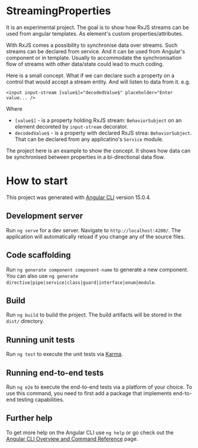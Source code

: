 # StreamingProperties

It is an experimental project. The goal is to show how RxJS streams can be used from angular templates. As element's custom properties/attributes.

With RxJS comes a possibility to synchronise data over streams. Such streams can be declared from service. And it can be used from Angular's component or in template. Usually to accommodate the synchronisation flow of streams with other data/state could lead to much coding.

Here is a small concept. What if we can declare such a property on a control that would accept a stream entity. And will listen to data from it.
e.g. 
```
<input input-stream [value$]="decodedValue$" placeholder="Enter value... />
```
Where
 - `[value$]` - is a property holding RxJS stream: `BehaviorSubject` on an element decoreted by `input-stream` decorator.
 - `decodedValue$` - is a property with declared RxJS strea: `BehaviorSubject`. That can be declared from any applicatino's `Service` module.

The project here is an example to show the concept. It shows how data can be synchronised between properties in a bi-directional data flow.

# How to start

This project was generated with [Angular CLI](https://github.com/angular/angular-cli) version 15.0.4.

## Development server

Run `ng serve` for a dev server. Navigate to `http://localhost:4200/`. The application will automatically reload if you change any of the source files.

## Code scaffolding

Run `ng generate component component-name` to generate a new component. You can also use `ng generate directive|pipe|service|class|guard|interface|enum|module`.

## Build

Run `ng build` to build the project. The build artifacts will be stored in the `dist/` directory.

## Running unit tests

Run `ng test` to execute the unit tests via [Karma](https://karma-runner.github.io).

## Running end-to-end tests

Run `ng e2e` to execute the end-to-end tests via a platform of your choice. To use this command, you need to first add a package that implements end-to-end testing capabilities.

## Further help

To get more help on the Angular CLI use `ng help` or go check out the [Angular CLI Overview and Command Reference](https://angular.io/cli) page.
